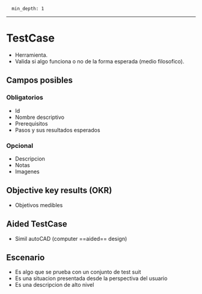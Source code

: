 ~~~toc
  min_depth: 1
~~~
---

# TestCase
- Herramienta.
- Valida si algo funciona o no de la forma esperada (medio filosofico).

## Campos posibles
### Obligatorios
- Id
- Nombre descriptivo
- Prerequisitos
- Pasos y sus resultados esperados

### Opcional
- Descripcion
- Notas
- Imagenes

## Objective key results (OKR)
- Objetivos medibles


## Aided TestCase
- Simil autoCAD (computer ==aided== design)


## Escenario
- Es algo que se prueba con un conjunto de test suit
- Es una situacion presentada desde la perspectiva del usuario
- Es una descripcion de alto nivel